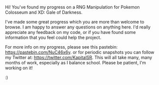 Hi! 
You've found my progress on a RNG Manipulation for 
Pokemon Colosseum and XD: Gale of Darkness.

I've made some great progress which you are more
than welcome to browse. I am happy to answer any questions
on anything here. I'd really appreciate any feedback on my code, or 
if you have found some information that you feel could help the project.
 
For more info on my progress, please see this pastebin: https://pastebin.com/NuC46x6y.
or for periodic snapshots you can follow my Twitter at: https://twitter.com/KapitalSR.
This will all take many, many months of work, especially as I balance school.
Please be patient, I'm working on it!

:)
